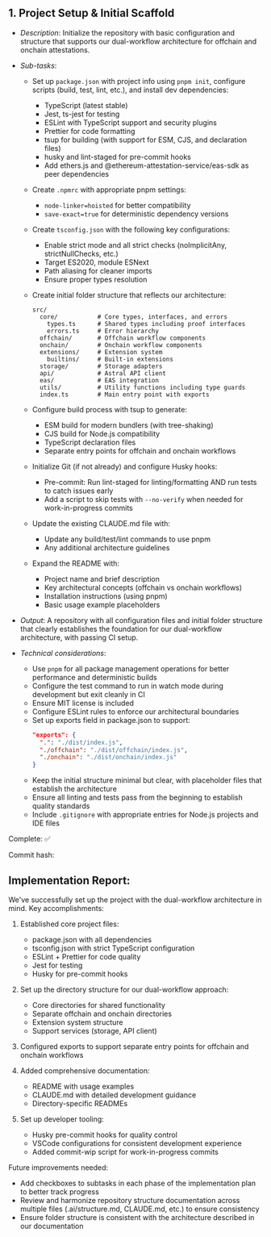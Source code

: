 ## **1. Project Setup & Initial Scaffold**  

   - *Description*: Initialize the repository with basic configuration and structure that supports our dual-workflow architecture for offchain and onchain attestations.
   - *Sub-tasks*: 
     - Set up `package.json` with project info using `pnpm init`, configure scripts (build, test, lint, etc.), and install dev dependencies:
       - TypeScript (latest stable)
       - Jest, ts-jest for testing
       - ESLint with TypeScript support and security plugins
       - Prettier for code formatting
       - tsup for building (with support for ESM, CJS, and declaration files)
       - husky and lint-staged for pre-commit hooks
       - Add ethers.js and @ethereum-attestation-service/eas-sdk as peer dependencies
       
     - Create `.npmrc` with appropriate pnpm settings:
       - `node-linker=hoisted` for better compatibility
       - `save-exact=true` for deterministic dependency versions
       
     - Create `tsconfig.json` with the following key configurations:
       - Enable strict mode and all strict checks (noImplicitAny, strictNullChecks, etc.)
       - Target ES2020, module ESNext
       - Path aliasing for cleaner imports
       - Ensure proper types resolution
       
     - Create initial folder structure that reflects our architecture:
       ```
       src/
         core/           # Core types, interfaces, and errors
           types.ts      # Shared types including proof interfaces
           errors.ts     # Error hierarchy
         offchain/       # Offchain workflow components
         onchain/        # Onchain workflow components
         extensions/     # Extension system
           builtins/     # Built-in extensions
         storage/        # Storage adapters
         api/            # Astral API client
         eas/            # EAS integration
         utils/          # Utility functions including type guards
         index.ts        # Main entry point with exports
       ```
     
     - Configure build process with tsup to generate:
       - ESM build for modern bundlers (with tree-shaking)
       - CJS build for Node.js compatibility
       - TypeScript declaration files
       - Separate entry points for offchain and onchain workflows
       
     - Initialize Git (if not already) and configure Husky hooks:
       - Pre-commit: Run lint-staged for linting/formatting AND run tests to catch issues early
       - Add a script to skip tests with `--no-verify` when needed for work-in-progress commits
       
     - Update the existing CLAUDE.md file with:
       - Update any build/test/lint commands to use pnpm
       - Any additional architecture guidelines
       
     - Expand the README with:
       - Project name and brief description
       - Key architectural concepts (offchain vs onchain workflows)
       - Installation instructions (using pnpm)
       - Basic usage example placeholders
       
   - *Output*: A repository with all configuration files and initial folder structure that clearly establishes the foundation for our dual-workflow architecture, with passing CI setup.
   
   - *Technical considerations*: 
     - Use `pnpm` for all package management operations for better performance and deterministic builds
     - Configure the test command to run in watch mode during development but exit cleanly in CI
     - Ensure MIT license is included
     - Configure ESLint rules to enforce our architectural boundaries
     - Set up exports field in package.json to support:
       ```json
       "exports": {
         ".": "./dist/index.js",
         "./offchain": "./dist/offchain/index.js",
         "./onchain": "./dist/onchain/index.js"
       }
       ```
     - Keep the initial structure minimal but clear, with placeholder files that establish the architecture
     - Ensure all linting and tests pass from the beginning to establish quality standards
     - Include `.gitignore` with appropriate entries for Node.js projects and IDE files

Complete: ✅

Commit hash: <to be added after commit>

## Implementation Report:

We've successfully set up the project with the dual-workflow architecture in mind. Key accomplishments:

1. Established core project files:
   - package.json with all dependencies
   - tsconfig.json with strict TypeScript configuration
   - ESLint + Prettier for code quality
   - Jest for testing
   - Husky for pre-commit hooks

2. Set up the directory structure for our dual-workflow approach:
   - Core directories for shared functionality
   - Separate offchain and onchain directories
   - Extension system structure
   - Support services (storage, API client)

3. Configured exports to support separate entry points for offchain and onchain workflows

4. Added comprehensive documentation:
   - README with usage examples
   - CLAUDE.md with detailed development guidance
   - Directory-specific READMEs

5. Set up developer tooling:
   - Husky pre-commit hooks for quality control
   - VSCode configurations for consistent development experience
   - Added commit-wip script for work-in-progress commits

Future improvements needed:
- Add checkboxes to subtasks in each phase of the implementation plan to better track progress
- Review and harmonize repository structure documentation across multiple files (.ai/structure.md, CLAUDE.md, etc.) to ensure consistency
- Ensure folder structure is consistent with the architecture described in our documentation